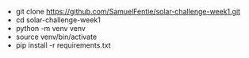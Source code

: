 + git clone https://github.com/SamuelFentie/solar-challenge-week1.git
+ cd solar-challenge-week1
+ python -m venv venv
+ source venv/bin/activate
+ pip install -r requirements.txt
